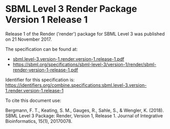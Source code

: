 # SBML Level 3 Render Package Version 1 Release 1
Release 1 of the Render ('render') package for SBML Level 3 was published on 21 November 2017. 

The specification can be found at:

* [sbml.level-3.version-1.render.version-1.release-1.pdf](./files/sbml.level-3.version-1.render.version-1.release-1.pdf)
* https://sbml.org/specifications/sbml-level-3/version-1/render/sbml-render-version-1-release-1.pdf

Identifier for this specification is: https://identifiers.org/combine.specifications:sbml.level-3.version-1.render.version-1.release-1

To cite this document use:

Bergmann, F. T., Keating, S. M., Gauges, R., Sahle, S., & Wengler, K. (2018). SBML Level 3 Package: Render, Version 1, Release 1. Journal of Integrative Bioinformatics, 15(1), 20170078.